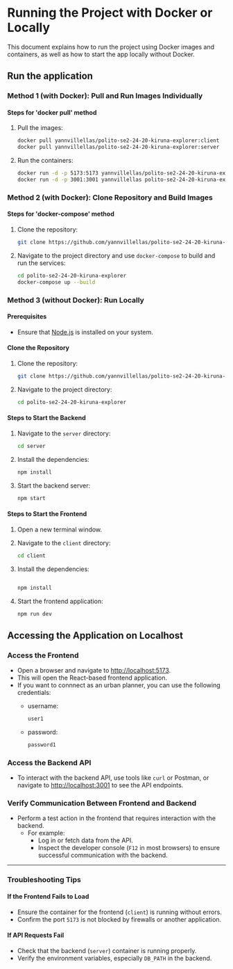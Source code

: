 
# Running the Project with Docker or Locally

This document explains how to run the project using Docker images and containers, as well as how to start the app locally without Docker.

## Run the application

### Method 1 (with Docker): Pull and Run Images Individually

#### Steps for 'docker pull' method

1. Pull the images:

   ```bash
   docker pull yannvillellas/polito-se2-24-20-kiruna-explorer:client
   docker pull yannvillellas/polito-se2-24-20-kiruna-explorer:server
   ```

1. Run the containers:

   ```bash
   docker run -d -p 5173:5173 yannvillellas/polito-se2-24-20-kiruna-explorer:client
   docker run -d -p 3001:3001 yannvillellas polito-se2-24-20-kiruna-explorer:server
   ```

### Method 2 (with Docker): Clone Repository and Build Images

#### Steps for 'docker-compose' method

1. Clone the repository:

   ```bash
   git clone https://github.com/yannvillellas/polito-se2-24-20-kiruna-explorer.git
   ```

1. Navigate to the project directory and use `docker-compose` to build and run the services:

   ```bash
   cd polito-se2-24-20-kiruna-explorer
   docker-compose up --build
   ```

### Method 3 (without Docker): Run Locally

#### Prerequisites

- Ensure that [Node.js](https://nodejs.org/) is installed on your system.

#### Clone the Repository

1. Clone the repository:

   ```bash
   git clone https://github.com/yannvillellas/polito-se2-24-20-kiruna-explorer.git
   ```

1. Navigate to the project directory:

   ```bash
   cd polito-se2-24-20-kiruna-explorer
   ```

#### Steps to Start the Backend

1. Navigate to the `server` directory:

   ```bash
   cd server
   ```

1. Install the dependencies:

   ```bash
   npm install
   ```

1. Start the backend server:

   ```bash
   npm start
   ```

#### Steps to Start the Frontend

1. Open a new terminal window.

1. Navigate to the `client` directory:

   ```bash
   cd client
   ```

1. Install the dependencies:

   ```bash

   npm install
   ```

1. Start the frontend application:

   ```bash
   npm run dev
   ```

## Accessing the Application on Localhost

### Access the Frontend

- Open a browser and navigate to [http://localhost:5173](http://localhost:5173).
- This will open the React-based frontend application.
- If you want to connnect as an urban planner, you can use the following credentials:
  - username:

      ```bash
      user1
      ```

  - password:
  
      ```bash
      password1
      ```

### Access the Backend API

- To interact with the backend API, use tools like `curl` or Postman, or navigate to [http://localhost:3001](http://localhost:3001) to see the API endpoints.

### Verify Communication Between Frontend and Backend

- Perform a test action in the frontend that requires interaction with the backend.
  - For example:
    - Log in or fetch data from the API.
    - Inspect the developer console (`F12` in most browsers) to ensure successful communication with the backend.

---

### Troubleshooting Tips

#### If the Frontend Fails to Load

- Ensure the container for the frontend (`client`) is running without errors.
- Confirm the port `5173` is not blocked by firewalls or another application.

#### If API Requests Fail

- Check that the backend (`server`) container is running properly.
- Verify the environment variables, especially `DB_PATH` in the backend.

